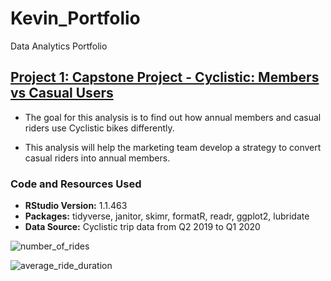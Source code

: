 # Kevin_Portfolio
Data Analytics Portfolio

## [Project 1: Capstone Project - Cyclistic: Members vs Casual Users](https://github.com/KevinCamargo21/Capstone-Project)

* The goal for this analysis is to find out how annual members and casual riders use Cyclistic bikes
differently.

* This analysis will help the marketing team develop a strategy to convert casual riders into annual members.

### Code and Resources Used
* **RStudio Version:** 1.1.463
* **Packages:** tidyverse, janitor, skimr, formatR, readr, ggplot2, lubridate
* **Data Source:** Cyclistic trip data from Q2 2019 to Q1 2020

![number_of_rides](https://user-images.githubusercontent.com/88723621/129129329-93393554-40be-4480-920c-33c3285153fd.png)

![average_ride_duration](https://user-images.githubusercontent.com/88723621/129129213-58863d51-bceb-4508-ad01-73bd35f86831.png)
